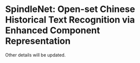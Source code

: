 # SpindleNet: Open-set Chinese Historical Text Recognition via Enhanced Component Representation

Other details will be updated.
